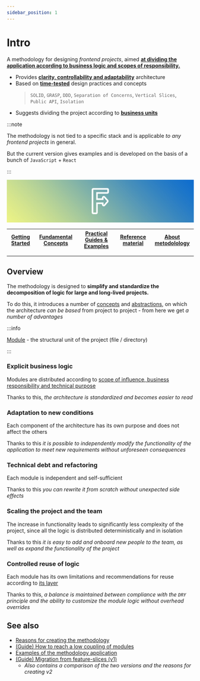 ```yaml
---
sidebar_position: 1
---
```


# Intro

A methodology for designing *frontend projects*, aimed [**at dividing the application according to business logic and scopes of responsibility.**][refs-splitting]

- Provides [**clarity, controllability and adaptability**][refs-arch-req] architecture
- Based on [**time-tested**][refs-motivation-why] design practices and concepts
    > `SOLID`, `GRASP`, `DDD`, `Separation of Concerns`, `Vertical Slices`, `Public API`, `Isolation`
- Suggests dividing the project according to [**business units**][ext-ubiq-lang]

:::note

The methodology is not tied to a specific stack and is applicable *to any frontend projects* in general.

But the current version gives examples and is developed on the basis of a bunch of `JavaScript` + `React`

:::

![feature-sliced-banner](/img/banner.jpg)

[Getting Started][refs-getstarted] | [Fundamental Concepts][refs-concepts] | [Practical Guides & Examples][refs-guides] | [Reference material][refs-reference] | [About metodolology][refs-about]
|---|---|---|---|---|

---

## Overview

The methodology is designed to **simplify and standardize the decomposition of logic for large and long-lived projects.**

To do this, it introduces a number of [concepts][refs-concepts] and [abstractions][refs-splitting], on which the architecture *can be based* from project to project - from here we get *a number of advantages*

:::info

[Module][refs-module] - the structural unit of the project (file / directory)

:::

### Explicit business logic

Modules are distributed according to [scope of influence, business responsibility and technical purpose][refs-splitting]

Thanks to this, *the architecture is standardized and becomes easier to read*

### Adaptation to new conditions

Each component of the architecture has its own purpose and does not affect the others

Thanks to this *it is possible to independently modify the functionality of the application to meet new requirements without unforeseen consequences*

### Technical debt and refactoring

Each module is independent and self-sufficient

Thanks to this *you can rewrite it from scratch without unexpected side effects*

### Scaling the project and the team

The increase in functionality leads to significantly less complexity of the project, since all the logic is distributed deterministically and in isolation

Thanks to this *it is easy to add and onboard new people to the team, as well as expand the functionality of the project*

### Controlled reuse of logic

Each module has its own limitations and recommendations for reuse according to [its layer][refs-splitting--layers]

Thanks to this, *a balance is maintained between compliance with the `DRY` principle and the ability to customize the module logic without overhead overrides*

## See also

- [Reasons for creating the methodology][refs-motivation]
- [(Guide) How to reach a low coupling of modules][refs-low-coupling]
- [Examples of the methodology application][refs-examples]
- [(Guide) Migration from feature-slices (v1)][refs-migration-v1]
  - *Also contains a comparison of the two versions and the reasons for creating v2*

[refs-motivation]: /docs/get-started/motivation

[refs-splitting--layers]: /docs/concepts/app-splitting#group-layers
<!-- FIXME: Refer to the root later, not to the first element -->

[refs-module]: /docs/reference/glossary#module

[refs-low-coupling]: /docs/guides/low-coupling
[refs-migration-v1]: /docs/guides/migration-from-v1
<!-- FIXME: Refer to the root later, not to the first element -->
[refs-examples]: /docs/guides/examples/viewer

[refs-getstarted]: /docs/get-started/overview
[refs-concepts]: /docs/concepts/architecture
[refs-guides]: /docs/guides/migration-from-v1
[refs-reference]: /docs/reference/glossary
[refs-about]: /docs/about/mission

[refs-splitting]: /docs/concepts/app-splitting
[refs-arch-req]: https://feature-sliced.design/docs/concepts/architecture#требования
[refs-motivation-why]: https://feature-sliced.design/docs/get-started/motivation#-почему-не-хватает-существующих-решений

[ext-ubiq-lang]: https://thedomaindrivendesign.io/developing-the-ubiquitous-language
